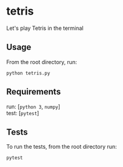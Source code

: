 # tetris
Let's play Tetris in the terminal

## Usage
From the root directory, run:

    python tetris.py

## Requirements

run: [`python 3`, `numpy`]  
test: [`pytest`]

## Tests
To run the tests, from the root directory run:

    pytest
